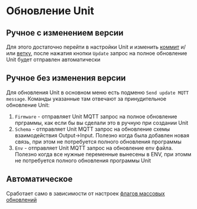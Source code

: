 # Обновление Unit

## Ручное с изменением версии

Для этого достаточно перейти в настройки Unit и изменить [коммит](/definitions#git-commit) и/или [ветку](/definitions#git-branch), после нажатия кнопки `Update` запрос на полное обновление Unit будет отправлен автоматически

## Ручное без изменения версии

Для обновления Unit в основном меню есть подменю `Send update MQTT message`. Команды указанные там отвечают за принудительное обновление Unit:

1. `Firmware` - отправляет Unit MQTT запрос на полное обновление прграммы, как если бы вы сделали это в ручную при создании Unit
2. `Schema` - отправляет Unit MQTT запрос на обновление схемы взаимодействия Output->Input. Полезно когда была добавлен новая связь, при этом не потребуется полного обновления программы
3. `Env` - отправляет Unit MQTT запрос на обновление env файла. Полезно когда все нужные переменные вынесены в ENV, при этомм не потребуется полного обновления программы Unit

## Автоматическое

Сработает само в зависимости от настроек [флагов массовых обновлений](/user/settings-repo.md#флаги-массовых-обновлении)
